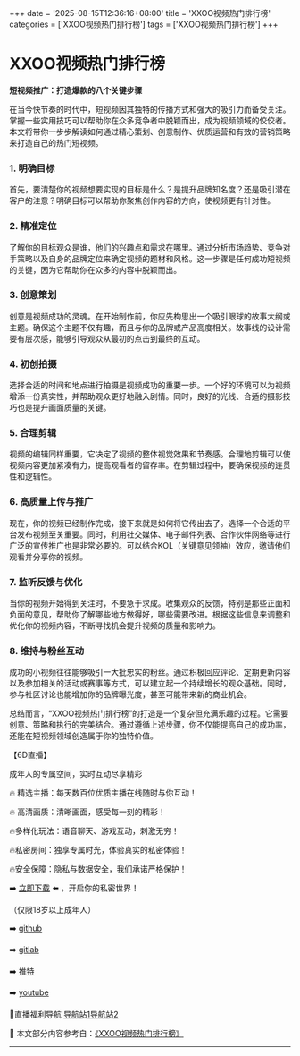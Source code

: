 +++
date = '2025-08-15T12:36:16+08:00'
title = 'XXOO视频热门排行榜'
categories = ['XXOO视频热门排行榜']
tags = ['XXOO视频热门排行榜']
+++

# XXOO视频热门排行榜

**短视频推广：打造爆款的八个关键步骤**

在当今快节奏的时代中，短视频因其独特的传播方式和强大的吸引力而备受关注。掌握一些实用技巧可以帮助你在众多竞争者中脱颖而出，成为视频领域的佼佼者。本文将带你一步步解读如何通过精心策划、创意制作、优质运营和有效的营销策略来打造自己的热门短视频。

### 1. 明确目标
首先，要清楚你的视频想要实现的目标是什么？是提升品牌知名度？还是吸引潜在客户的注意？明确目标可以帮助你聚焦创作内容的方向，使视频更有针对性。

### 2. 精准定位
了解你的目标观众是谁，他们的兴趣点和需求在哪里。通过分析市场趋势、竞争对手策略以及自身的品牌定位来确定视频的题材和风格。这一步骤是任何成功短视频的关键，因为它帮助你在众多的内容中脱颖而出。

### 3. 创意策划
创意是视频成功的灵魂。在开始制作前，你应先构思出一个吸引眼球的故事大纲或主题。确保这个主题不仅有趣，而且与你的品牌或产品高度相关。故事线的设计需要有层次感，能够引导观众从最初的点击到最终的互动。

### 4. 初创拍摄
选择合适的时间和地点进行拍摄是视频成功的重要一步。一个好的环境可以为视频增添一份真实性，并帮助观众更好地融入剧情。同时，良好的光线、合适的摄影技巧也是提升画面质量的关键。

### 5. 合理剪辑
视频的编辑同样重要，它决定了视频的整体视觉效果和节奏感。合理地剪辑可以使视频内容更加紧凑有力，提高观看者的留存率。在剪辑过程中，要确保视频的连贯性和逻辑性。

### 6. 高质量上传与推广
现在，你的视频已经制作完成，接下来就是如何将它传出去了。选择一个合适的平台发布视频至关重要。同时，利用社交媒体、电子邮件列表、合作伙伴网络等进行广泛的宣传推广也是非常必要的。可以结合KOL（关键意见领袖）效应，邀请他们观看并分享你的视频。

### 7. 监听反馈与优化
当你的视频开始得到关注时，不要急于求成。收集观众的反馈，特别是那些正面和负面的意见，帮助你了解哪些地方做得好，哪些需要改进。根据这些信息来调整和优化你的视频内容，不断寻找机会提升视频的质量和影响力。

### 8. 维持与粉丝互动
成功的小视频往往能够吸引一大批忠实的粉丝。通过积极回应评论、定期更新内容以及参加相关的活动或赛事等方式，可以建立起一个持续增长的观众基础。同时，参与社区讨论也能增加你的品牌曝光度，甚至可能带来新的商业机会。

总结而言，“XXOO视频热门排行榜”的打造是一个复杂但充满乐趣的过程。它需要创意、策略和执行的完美结合。通过遵循上述步骤，你不仅能提高自己的成功率，还能在短视频领域创造属于你的独特价值。

【6D直播】

 成年人的专属空间，实时互动尽享精彩

🔥 精选主播：每天数百位优质主播在线随时与你互动！

🔥 高清画质：清晰画面，感受每一刻的精彩！

🔥多样化玩法：语音聊天、游戏互动，刺激无穷！

🔥私密房间：独享专属时光，体验真实的私密体验！

🔥安全保障：隐私与数据安全，我们承诺严格保护！

➡️ [立即下载](https://down123.s3.ap-east-1.amazonaws.com/down/down.html?channelCode=blog) ⬅️ ，开启你的私密世界！

 （仅限18岁以上成年人）

➡️ [github](https://aldult-live.github.io/)

➡️ [gitlab](https://seo-09598d.gitlab.io/)

➡️ [推特](https://x.com/wegame33)

➡️ [youtube](https://www.youtube.com/@6Dlive)

🔞直播福利导航   [导航站1](https://webstack-86085a.gitlab.io/)[导航站2](https://onlygit123-2.github.io/)

📘 本文部分内容参考自：[《XXOO视频热门排行榜》](https://webstack-hugo-6.pages.dev/)

---
